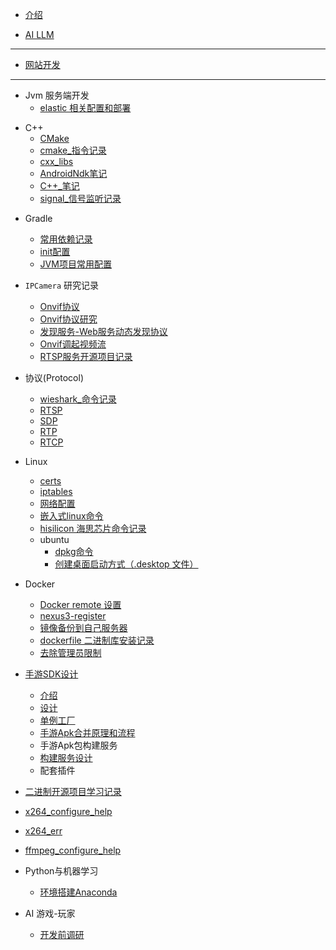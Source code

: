 <!-- _sidebar.md -->

* [介绍](README)



- [AI LLM](ai_llm) 


---

- [网站开发](/web_site/README) 

---


- Jvm 服务端开发
  -  [elastic 相关配置和部署](jvm_services\elastic.md) 


* C++
  * [CMake](cxx\Cmake.md)
  *  [cmake_指令记录](cxx\cmake_指令记录.md) 
  *  [cxx_libs](cxx\cxx_libs.md) 
  *  [AndroidNdk笔记](cxx\AndroidNdk笔记.md) 
  *  [C++_笔记](cxx\cxx_notes.md) 
  *   [signal_信号监听记录](cxx\signal_help.md) 
  



- Gradle
  -  [常用依赖记录](gradle\常用依赖记录.md)
  -   [init配置](gradle\init配置.md) 
  -   [JVM项目常用配置](gradle\JVM项目常用配置.md) 



- `IPCamera` 研究记录
  - [Onvif协议](ipcamera\Onvif协议.md) 
  - [Onvif协议研究](ipcamera\Onvif协议研究.md)
  - [发现服务-Web服务动态发现协议](ipcamera\Web服务动态发现协议.md) 
  -   [Onvif调起视频流](ipcamera\Onvif调起视频流.md) 
  -   [RTSP服务开源项目记录 ](ipcamera\rtsp_servers.md) 



- 协议(Protocol)
  -  [wieshark_命令记录](protocol\wieshark_命令记录.md) 
  - [RTSP](protocol\RTSP.md) 
  - [SDP](protocol\SDP.md) 
  - [RTP](protocol\RTP.md) 
  - [RTCP](protocol\RTCP.md) 
- Linux
  -  [certs](linux\certs.md) 
  -  [iptables](linux\iptables.md) 
  -  [网络配置](linux\network.md) 
  -  [嵌入式linux命令](linux\嵌入式linux命令.md) 
  -  [hisilicon 海思芯片命令记录](linux\hisilicon_sh.md) 
  - ubuntu
    - [dpkg命令](linux/ubuntu/dpkg.md)
    - [创建桌面启动方式（.desktop 文件）](linux/ubuntu/desktop_icon.md)


- Docker
  - [Docker remote 设置](docker\DockerRemote.md) 
  -  [nexus3-register](docker\nexus3-register.md) 
  -   [镜像备份到自己服务器](docker\bak_imgs.md) 
  -    [dockerfile 二进制库安装记录](docker\install_recode.md) 
  -    [去除管理员限制](docker_remove_sudo.md) 



- [手游SDK设计](sysdk/README)
  * [介绍](sysdk/README)
  * [设计](sysdk/手游SDK设计.md)
  * [单例工厂](./)
  * [手游Apk合并原理和流程](./)
  * 手游Apk包构建服务
  * [构建服务设计](./)
  * 配套插件



-  [二进制开源项目学习记录](bin_project\READ.md) 
  -  [x264_configure_help](bin_project\x264_configure_help.md) 
  -  [x264_err](bin_project\x264_err.md) 
  -  [ffmpeg_configure_help](bin_project\ffmpeg_configure_help.md) 

- Python与机器学习
  - [环境搭建Anaconda](py/环境搭建Anaconda.md)

- AI 游戏-玩家
  -  [开发前调研](aigame\before.md) 

